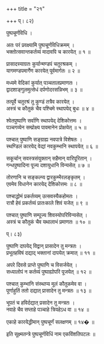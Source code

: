 +++
title = "२१"

+++
प्। ८२)  
  
पुष्पचूर्णविधि ।  
  
अतः परं प्रवक्ष्यामि पुष्पचूर्णविधिक्रमम् ।  
भक्तोत्सवान्तकर्तव्यं मादावपि च कारयेत् ॥ १ ॥  
  
प्रासादस्याग्रतः कुर्यान्मण्डपं चतुरश्रकम् ।  
यागमण्डपमार्गेण कारयेत् पूर्वमार्गतः ॥ २ ॥  
  
मध्यमे वेदिकां कुर्यात् पञ्चतालप्रमाणतः ।  
द्वादशाङ्गुलमुत्सेधं दर्पणोदरसन्निभम् ॥ ३ ॥  
  
तत्पूर्वे चतुरश्रं तु कुण्डं तत्रैव कारयेत् ।  
अस्त्रं च कौतुकं चैव पश्चिमे स्थापयेद् बुधः ॥ ४ ॥  
  
श्वेतपुष्पाणि सर्वाणि स्थापयेद् देशिकोत्तमः ।  
पञ्चगव्येन सम्प्रोक्ष्य पावमानेन प्रोक्षयेत् ॥ ५ ॥  
  
पश्चात् पुष्पाणि सङ्ग्राह्य नवपात्रे विशेषतः ।  
स्थण्डिलं कारयेद् वेद्यां नवकुम्भानि स्थापयेत् ॥ ६ ॥  
  
सकूर्चान् सवस्त्रसंयुक्तान् सहैमान् वारिपूरितान् ।  
गन्धपुष्पादिना पूज्य दशायुधानि विन्यसेत् ॥ ७ ॥  
  
तोरणानि च सङ्कल्प्य द्वारकुम्भैरलङ्कृतम् ।  
एवमेव विधानेन कारयेद् देशिकोत्तमः ॥ ८ ॥  
  
पश्चाद्धोमं प्रकर्तव्यम् उत्सवस्यैकहोमतः ।  
रात्रौ हेवं प्रकर्तव्यं प्रातःकाले शिवं यजेत् ॥ ९ ॥  
  
पश्चात् पुष्पाणि सम्पूज्य शिवस्योपरिविन्यसेत् ।  
अस्त्रं च कौतुकं चैव यथालाभं प्रमाणतः ॥ १० ॥  
  
प्। ८३)  
  
पुष्पाणि दापयेद् विद्वान् प्रासादेन तु मन्त्रतः ।  
प्रभूतहविषं दद्याद् भक्तानां दापयेत् क्रमात् ॥ ११ ॥  
  
अपरे दिवसे प्राप्ते पुष्पाणि च विसर्जयेत् ।  
सध्यालोपं न कर्तव्यं पुष्पाह्योपरि पूजयेत् ॥ १२ ॥  
  
पश्चात् कुम्भानि संस्थाप्य मूलं कौतुकमेव वा ।  
पूर्णाहुतिं ततो दद्यात् प्रासादेन तु मन्त्रतः ॥ १३ ॥  
  
भूपतं च हविर्दद्यात् प्रसादेन तु मन्त्रतः ।  
नवाहे चैव सप्ताहे पञ्चाहे त्रियहेऽध वा ॥ १४ ॥  
  
एकाहे कारयेद्धीमान् पुष्पचूर्णं सलक्षणम् ॥ १४� ॥  
  
इति सूक्ष्मतन्त्रे पुष्पचूर्णविधिं नाम एकविंशतिपटलः ॥   
